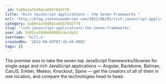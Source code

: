 ```yaml
---
_id: 5a88e1afbd6dca0d5f0d2f76
title: "Rich JavaScript Applications – the Seven Frameworks "
url: 'http://blog.stevensanderson.com/2012/08/01/rich-javascript-applications-the-seven-frameworks-throne-of-js-2012/?'
category: 5a88e1afbd6dca0d5f0d2f76
slug: 'rich-javascript-applications-the-seven-frameworks'
user_id: 5a83ce59d6eb0005c4ecda2c
username: 'bill-s'
createdOn: '2012-08-03T07:45:44.000Z'
tags: []
---
```


The premise was to take the seven top JavaScript frameworks/libraries for single-page and rich JavaScript applications — Angular, Backbone, Batman, CanJS, Ember, Meteor, Knockout, Spine — get the creators of all of them in one location, and compare the technologies head to head.
